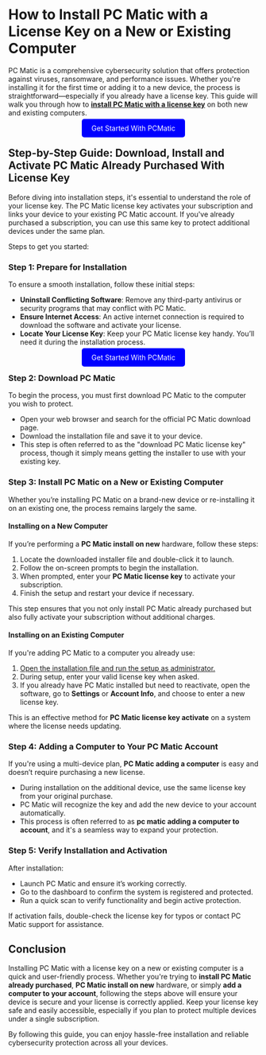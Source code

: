 # How to Install PC Matic with a License Key on a New or Existing Computer

PC Matic is a comprehensive cybersecurity solution that offers protection against viruses, ransomware, and performance issues. Whether you're installing it for the first time or adding it to a new device, the process is straightforward—especially if you already have a license key. This guide will walk you through how to **[install PC Matic with a license key](https://mylicensepage.click/install-pc-matic/)** on both new and existing computers.


<center><a href="https://mylicensepage.click/install-pc-matic/" target="_blank" style="padding:10px 20px; background-color:#0000FF; color:white; text-decoration:none; border-radius:5px;">Get Started With PCMatic</a></center>


## Step-by-Step Guide: Download, Install and Activate PC Matic Already Purchased With License Key

Before diving into installation steps, it's essential to understand the role of your license key. The PC Matic license key activates your subscription and links your device to your existing PC Matic account. If you've already purchased a subscription, you can use this same key to protect additional devices under the same plan.

Steps to get you started:

### Step 1: Prepare for Installation

To ensure a smooth installation, follow these initial steps:

* **Uninstall Conflicting Software**: Remove any third-party antivirus or security programs that may conflict with PC Matic.
* **Ensure Internet Access**: An active internet connection is required to download the software and activate your license.
* **Locate Your License Key**: Keep your PC Matic license key handy. You’ll need it during the installation process.

<center><a href="https://mylicensepage.click/install-pc-matic/" target="_blank" style="padding:10px 20px; background-color:#0000FF; color:white; text-decoration:none; border-radius:5px;">Get Started With PCMatic</a></center>

### Step 2: Download PC Matic

To begin the process, you must first download PC Matic to the computer you wish to protect.

* Open your web browser and search for the official PC Matic download page.
* Download the installation file and save it to your device.
* This step is often referred to as the "download PC Matic license key" process, though it simply means getting the installer to use with your existing key.



### Step 3: Install PC Matic on a New or Existing Computer

Whether you’re installing PC Matic on a brand-new device or re-installing it on an existing one, the process remains largely the same.

#### Installing on a New Computer

If you’re performing a **PC Matic install on new** hardware, follow these steps:

1. Locate the downloaded installer file and double-click it to launch.
2. Follow the on-screen prompts to begin the installation.
3. When prompted, enter your **PC Matic license key** to activate your subscription.
4. Finish the setup and restart your device if necessary.

This step ensures that you not only install PC Matic already purchased but also fully activate your subscription without additional charges.

#### Installing on an Existing Computer

If you're adding PC Matic to a computer you already use:

1. [Open the installation file and run the setup as administrator.](https://pcmaticllc.readthedocs.io/)
2. During setup, enter your valid license key when asked.
3. If you already have PC Matic installed but need to reactivate, open the software, go to **Settings** or **Account Info**, and choose to enter a new license key.

This is an effective method for **PC Matic license key activate** on a system where the license needs updating.



### Step 4: Adding a Computer to Your PC Matic Account

If you're using a multi-device plan, **PC Matic adding a computer** is easy and doesn’t require purchasing a new license.

* During installation on the additional device, use the same license key from your original purchase.
* PC Matic will recognize the key and add the new device to your account automatically.
* This process is often referred to as **pc matic adding a computer to account**, and it's a seamless way to expand your protection.



### Step 5: Verify Installation and Activation

After installation:

* Launch PC Matic and ensure it’s working correctly.
* Go to the dashboard to confirm the system is registered and protected.
* Run a quick scan to verify functionality and begin active protection.

If activation fails, double-check the license key for typos or contact PC Matic support for assistance.



## Conclusion

Installing PC Matic with a license key on a new or existing computer is a quick and user-friendly process. Whether you're trying to **install PC Matic already purchased**, **PC Matic install on new** hardware, or simply **add a computer to your account**, following the steps above will ensure your device is secure and your license is correctly applied. Keep your license key safe and easily accessible, especially if you plan to protect multiple devices under a single subscription.

By following this guide, you can enjoy hassle-free installation and reliable cybersecurity protection across all your devices.
